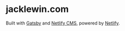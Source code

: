 # jacklewin.com

Built with [Gatsby](https://www.gatsbyjs.org/) and [Netlify CMS](https://www.netlifycms.org), powered by [Netlify](https://www.netlify.com/).
